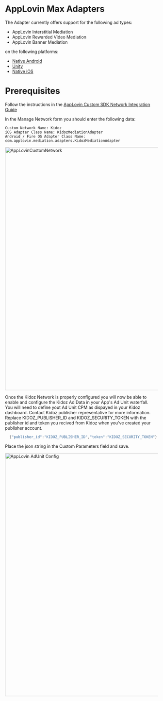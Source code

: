 # AppLovin Max Adapters

The Adapter currently offers support for the following ad types:

+ AppLovin Interstitial Mediation 
+ AppLovin Rewarded Video Mediation 
+ AppLovin Banner Mediation 

on the following platforms:

+ [Native Android](/Mediation/AppLovin%20Max%20Adapter/Android)
+ [Unity](https://github.com/Kidoz-SDK/kidoz-mobile-sdk/tree/main/KidozApplovinAdapter/Unity)
+ [Native iOS](https://github.com/Kidoz-SDK/kidoz-mobile-sdk/tree/main/KidozApplovinAdapter/iOS)

# Prerequisites

Follow the instructions in the [AppLovin Custom SDK Network Integration Guide](https://dash.applovin.com/documentation/mediation/android/mediation-setup/custom-sdk)

In the Manage Network form you should enter the following data:
```
Custom Network Name: Kidoz 
iOS Adapter Class Name: KidozMediationAdapter
Android / Fire OS Adapter Class Name: com.applovin.mediation.adapters.KidozMediationAdapter
```
<img width="800" alt="AppLovinCustomNetwork" src="https://user-images.githubusercontent.com/86282008/197710543-171fe5fc-9c5e-414b-96ab-07f3b28de708.png">
  
  
Once the Kidoz Network is properly configured you will now be able to enable and configure the Kidoz Ad Data in your App's Ad Unit waterfall.<BR>
You will need to define yout Ad Unit CPM as dispayed in your Kidoz dashboard. Contact Kidoz publisher representative for more information. <BR>
Replace KIDOZ_PUBLISHER_ID and KIDOZ_SECURITY_TOKEN with the publisher id and token you recived from Kidoz when you've created your publisher account.
```java
  {"publisher_id":"KIDOZ_PUBLISHER_ID","token":"KIDOZ_SECURITY_TOKEN"}
```
Place the json string in the Custom Parameters field and save.
  
  <img width="800" alt="AppLovin AdUnit Config" src="https://user-images.githubusercontent.com/86282008/197715891-2a6501d4-741e-4322-9343-fcbfe49db1a2.png">


